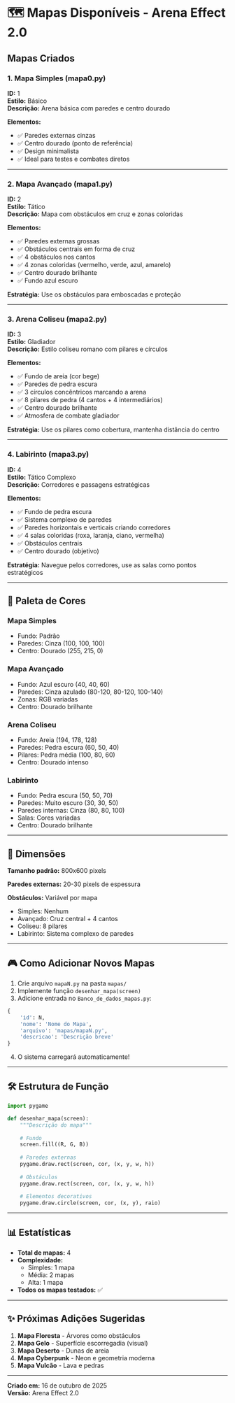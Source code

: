 # 🗺️ Mapas Disponíveis - Arena Effect 2.0

## Mapas Criados

### 1. Mapa Simples (mapa0.py)
**ID:** 1  
**Estilo:** Básico  
**Descrição:** Arena básica com paredes e centro dourado

**Elementos:**
- ✅ Paredes externas cinzas
- ✅ Centro dourado (ponto de referência)
- ✅ Design minimalista
- ✅ Ideal para testes e combates diretos

---

### 2. Mapa Avançado (mapa1.py)
**ID:** 2  
**Estilo:** Tático  
**Descrição:** Mapa com obstáculos em cruz e zonas coloridas

**Elementos:**
- ✅ Paredes externas grossas
- ✅ Obstáculos centrais em forma de cruz
- ✅ 4 obstáculos nos cantos
- ✅ 4 zonas coloridas (vermelho, verde, azul, amarelo)
- ✅ Centro dourado brilhante
- ✅ Fundo azul escuro

**Estratégia:** Use os obstáculos para emboscadas e proteção

---

### 3. Arena Coliseu (mapa2.py)
**ID:** 3  
**Estilo:** Gladiador  
**Descrição:** Estilo coliseu romano com pilares e círculos

**Elementos:**
- ✅ Fundo de areia (cor bege)
- ✅ Paredes de pedra escura
- ✅ 3 círculos concêntricos marcando a arena
- ✅ 8 pilares de pedra (4 cantos + 4 intermediários)
- ✅ Centro dourado brilhante
- ✅ Atmosfera de combate gladiador

**Estratégia:** Use os pilares como cobertura, mantenha distância do centro

---

### 4. Labirinto (mapa3.py)
**ID:** 4  
**Estilo:** Tático Complexo  
**Descrição:** Corredores e passagens estratégicas

**Elementos:**
- ✅ Fundo de pedra escura
- ✅ Sistema complexo de paredes
- ✅ Paredes horizontais e verticais criando corredores
- ✅ 4 salas coloridas (roxa, laranja, ciano, vermelha)
- ✅ Obstáculos centrais
- ✅ Centro dourado (objetivo)

**Estratégia:** Navegue pelos corredores, use as salas como pontos estratégicos

---

## 🎨 Paleta de Cores

### Mapa Simples
- Fundo: Padrão
- Paredes: Cinza (100, 100, 100)
- Centro: Dourado (255, 215, 0)

### Mapa Avançado
- Fundo: Azul escuro (40, 40, 60)
- Paredes: Cinza azulado (80-120, 80-120, 100-140)
- Zonas: RGB variadas
- Centro: Dourado brilhante

### Arena Coliseu
- Fundo: Areia (194, 178, 128)
- Paredes: Pedra escura (60, 50, 40)
- Pilares: Pedra média (100, 80, 60)
- Centro: Dourado intenso

### Labirinto
- Fundo: Pedra escura (50, 50, 70)
- Paredes: Muito escuro (30, 30, 50)
- Paredes internas: Cinza (80, 80, 100)
- Salas: Cores variadas
- Centro: Dourado brilhante

---

## 📐 Dimensões

**Tamanho padrão:** 800x600 pixels

**Paredes externas:** 20-30 pixels de espessura

**Obstáculos:** Variável por mapa
- Simples: Nenhum
- Avançado: Cruz central + 4 cantos
- Coliseu: 8 pilares
- Labirinto: Sistema complexo de paredes

---

## 🎮 Como Adicionar Novos Mapas

1. Crie arquivo `mapaN.py` na pasta `mapas/`
2. Implemente função `desenhar_mapa(screen)`
3. Adicione entrada no `Banco_de_dados_mapas.py`:

```python
{
    'id': N,
    'nome': 'Nome do Mapa',
    'arquivo': 'mapas/mapaN.py',
    'descricao': 'Descrição breve'
}
```

4. O sistema carregará automaticamente!

---

## 🛠️ Estrutura de Função

```python
import pygame

def desenhar_mapa(screen):
    """Descrição do mapa"""
    
    # Fundo
    screen.fill((R, G, B))
    
    # Paredes externas
    pygame.draw.rect(screen, cor, (x, y, w, h))
    
    # Obstáculos
    pygame.draw.rect(screen, cor, (x, y, w, h))
    
    # Elementos decorativos
    pygame.draw.circle(screen, cor, (x, y), raio)
```

---

## 📊 Estatísticas

- **Total de mapas:** 4
- **Complexidade:**
  - Simples: 1 mapa
  - Média: 2 mapas
  - Alta: 1 mapa
- **Todos os mapas testados:** ✅

---

## ✨ Próximas Adições Sugeridas

1. **Mapa Floresta** - Árvores como obstáculos
2. **Mapa Gelo** - Superfície escorregadia (visual)
3. **Mapa Deserto** - Dunas de areia
4. **Mapa Cyberpunk** - Neon e geometria moderna
5. **Mapa Vulcão** - Lava e pedras

---

**Criado em:** 16 de outubro de 2025  
**Versão:** Arena Effect 2.0
